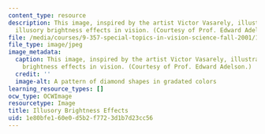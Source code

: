 ```yaml
---
content_type: resource
description: This image, inspired by the artist Victor Vasarely, illustrates some
  illusory brightness effects in vision. (Courtesy of Prof. Edward Adelson.)
file: /media/courses/9-357-special-topics-in-vision-science-fall-2001/1e80bfe160e0d5b2f7723d1b7d23cc56_9-357f01.jpg
file_type: image/jpeg
image_metadata:
  caption: This image, inspired by the artist Victor Vasarely, illustrates some illusory
    brightness effects in vision. (Courtesy of Prof. Edward Adelson.)
  credit: ''
  image-alt: A pattern of diamond shapes in gradated colors
learning_resource_types: []
ocw_type: OCWImage
resourcetype: Image
title: Illusory Brightness Effects
uid: 1e80bfe1-60e0-d5b2-f772-3d1b7d23cc56
---
```

